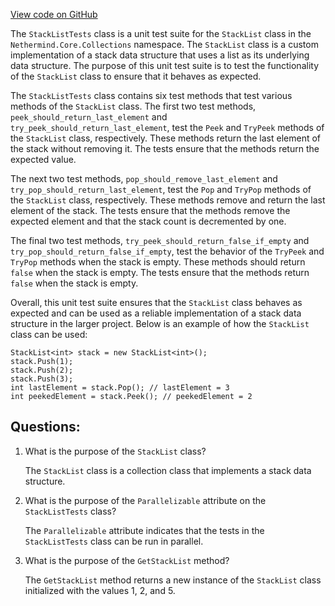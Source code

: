 [View code on GitHub](https://github.com/nethermindeth/nethermind/Nethermind.Core.Test/Collections/StackListTests.cs)

The `StackListTests` class is a unit test suite for the `StackList` class in the `Nethermind.Core.Collections` namespace. The `StackList` class is a custom implementation of a stack data structure that uses a list as its underlying data structure. The purpose of this unit test suite is to test the functionality of the `StackList` class to ensure that it behaves as expected.

The `StackListTests` class contains six test methods that test various methods of the `StackList` class. The first two test methods, `peek_should_return_last_element` and `try_peek_should_return_last_element`, test the `Peek` and `TryPeek` methods of the `StackList` class, respectively. These methods return the last element of the stack without removing it. The tests ensure that the methods return the expected value.

The next two test methods, `pop_should_remove_last_element` and `try_pop_should_return_last_element`, test the `Pop` and `TryPop` methods of the `StackList` class, respectively. These methods remove and return the last element of the stack. The tests ensure that the methods remove the expected element and that the stack count is decremented by one.

The final two test methods, `try_peek_should_return_false_if_empty` and `try_pop_should_return_false_if_empty`, test the behavior of the `TryPeek` and `TryPop` methods when the stack is empty. These methods should return `false` when the stack is empty. The tests ensure that the methods return `false` when the stack is empty.

Overall, this unit test suite ensures that the `StackList` class behaves as expected and can be used as a reliable implementation of a stack data structure in the larger project. Below is an example of how the `StackList` class can be used:

```
StackList<int> stack = new StackList<int>();
stack.Push(1);
stack.Push(2);
stack.Push(3);
int lastElement = stack.Pop(); // lastElement = 3
int peekedElement = stack.Peek(); // peekedElement = 2
```
## Questions: 
 1. What is the purpose of the `StackList` class?
    
    The `StackList` class is a collection class that implements a stack data structure.

2. What is the purpose of the `Parallelizable` attribute on the `StackListTests` class?
    
    The `Parallelizable` attribute indicates that the tests in the `StackListTests` class can be run in parallel.

3. What is the purpose of the `GetStackList` method?
    
    The `GetStackList` method returns a new instance of the `StackList` class initialized with the values 1, 2, and 5.